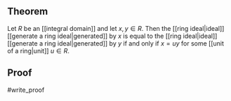 ## Theorem
Let $R$ be an [[integral domain]] and let $x,y\in R$. Then the [[ring ideal|ideal]] [[generate a ring ideal|generated]] by $x$ is equal to the [[ring ideal|ideal]] [[generate a ring ideal|generated]] by $y$ if and only if $x = uy$ for some [[unit of a ring|unit]] $u\in R$.
## Proof
#write_proof 